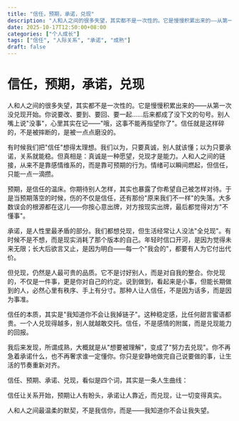 ```yaml
---
title: "信任，预期，承诺，兑现"
description: "人和人之间的很多失望，其实都不是一次性的。它是慢慢积累出来的——从第一次没兑现开始。"
date: 2025-10-17T12:50:00+08:00
categories: ["个人成长"]
tags: ["信任", "人际关系", "承诺", "成熟"]
draft: false
---
```


# 信任，预期，承诺，兑现

人和人之间的很多失望，其实都不是一次性的。它是慢慢积累出来的——从第一次没兑现开始。你说要改、要到、要回、要一起……后来都成了没下文的句号。别人嘴上说"没事"，心里其实在记——"哦，这事不能再指望你了"。信任就是这样碎的，不是被摔断的，是被一点点磨没的。

有时候我们把"信任"想得太理想。我们以为，只要真诚，别人就该懂；以为只要承诺，关系就能稳。但真相是：真诚是一种愿望，兑现才是能力。人和人之间的链接，从来不是靠感情维系的，而是靠可预期的行为。情绪可以瞬间燃起，但信任，只能一点一滴攒。

预期，是信任的温床。你期待别人怎样，其实也暴露了你希望自己被怎样对待。于是当预期落空的时候，伤的不仅是信任，还有那份"原来我们不一样"的失落。大多数误会的根源都在这儿——你按心意出牌，对方按现实出牌，最后都觉得对方"不懂事"。

承诺，是人性里最矛盾的部分。我们都想兑现，但生活经常让人没法"全兑现"。有时候不是不想，而是现实消耗了那个版本的自己。年轻时信口开河，是因为觉得未来无限；长大后欲言又止，是因为明白——每一个"我会的"，都要有人为它付出代价。

但兑现，仍然是人最可贵的品质。它不是讨好别人，而是对自我的整合。你兑现的，不仅是一件事，更是你对自己的约定。说到做到，看起来是小事，但能长期做到的人，必然心里有秩序、手上有分寸。那种人让人信任，不是因为话多，而是因为事准。

信任的本质，其实是"我知道你不会让我掉链子"。这种稳定感，比任何甜言蜜语都贵。一个人兑现得越多，别人就越敢交托。信任，不是感情的附属，而是兑现能力的回报。

我后来发现，所谓成熟，大概就是从"想要被理解"，变成了"努力去兑现"。你不再急着承诺什么，也不再奢求谁一定懂你。你只是安静地做完自己说要做的事，让生活的节奏重新对齐。

信任、预期、承诺、兑现，看似是四个词，其实是一条人生曲线：

信任让关系开始，预期让人有盼头，承诺让人靠近，而兑现，让一切变得真实。

人和人之间最温柔的默契，不是我信你，而是——我知道你不会让我失望。